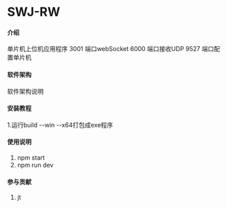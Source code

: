 # SWJ-RW

#### 介绍
单片机上位机应用程序
3001 端口webSocket
6000 端口接收UDP
9527 端口配置单片机
#### 软件架构
软件架构说明


#### 安装教程

1.运行build --win --x64打包成exe程序

#### 使用说明

1. npm start
2. npm run dev


#### 参与贡献

1.  jt